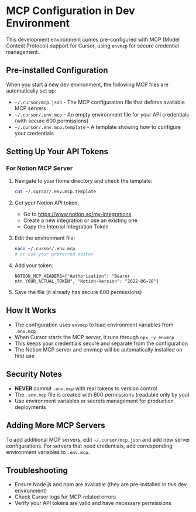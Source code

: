 # MCP Configuration in Dev Environment

This development environment comes pre-configured with MCP (Model Context Protocol) support for Cursor, using `envmcp` for secure credential management.

## Pre-installed Configuration

When you start a new dev environment, the following MCP files are automatically set up:

- `~/.cursor/mcp.json` - The MCP configuration file that defines available MCP servers
- `~/.cursor/.env.mcp` - An empty environment file for your API credentials (with secure 600 permissions)
- `~/.cursor/.env.mcp.template` - A template showing how to configure your credentials

## Setting Up Your API Tokens

### For Notion MCP Server

1. Navigate to your home directory and check the template:
   ```bash
   cat ~/.cursor/.env.mcp.template
   ```

2. Get your Notion API token:
   - Go to https://www.notion.so/my-integrations
   - Create a new integration or use an existing one
   - Copy the Internal Integration Token

3. Edit the environment file:
   ```bash
   nano ~/.cursor/.env.mcp
   # or use your preferred editor
   ```

4. Add your token:
   ```
   NOTION_MCP_HEADERS={"Authorization": "Bearer ntn_YOUR_ACTUAL_TOKEN", "Notion-Version": "2022-06-28"}
   ```

5. Save the file (it already has secure 600 permissions)

## How It Works

- The configuration uses `envmcp` to load environment variables from `.env.mcp`
- When Cursor starts the MCP server, it runs through `npx -y envmcp`
- This keeps your credentials secure and separate from the configuration
- The Notion MCP server and envmcp will be automatically installed on first use

## Security Notes

- **NEVER** commit `.env.mcp` with real tokens to version control
- The `.env.mcp` file is created with 600 permissions (readable only by you)
- Use environment variables or secrets management for production deployments

## Adding More MCP Servers

To add additional MCP servers, edit `~/.cursor/mcp.json` and add new server configurations. For servers that need credentials, add corresponding environment variables to `.env.mcp`.

## Troubleshooting

- Ensure Node.js and npm are available (they are pre-installed in this dev environment)
- Check Cursor logs for MCP-related errors
- Verify your API tokens are valid and have necessary permissions